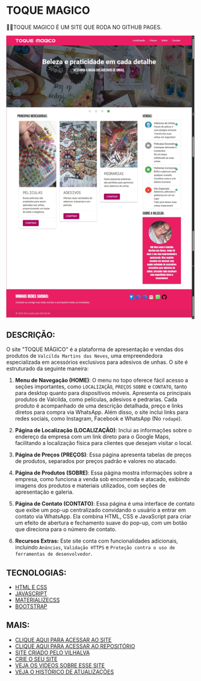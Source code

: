 # TOQUE MAGICO
👨‍⚖️TOQUE MAGICO É UM SITE QUE RODA NO GITHUB PAGES.

<img src="./IMAGENS/FOTO_01.jpg" align="center" width="500"> <br>
<img src="./IMAGENS/FOTO_02.jpg" align="center" width="500"> <br>
<img src="./IMAGENS/FOTO_03.jpg" align="center" width="500"> <br>
<img src="./IMAGENS/FOTO_04.jpg" align="center" width="500"> <br>

## DESCRIÇÃO:
O site "TOQUE MÁGICO" é a plataforma de apresentação e vendas dos produtos de `Valcilda Martins das Neves`, uma empreendedora especializada em acessórios exclusivos para adesivos de unhas. O site é estruturado da seguinte maneira:

1. **Menu de Navegação (HOME)**: O menu no topo oferece fácil acesso a seções importantes, como `LOCALIZAÇÃO`, `PREÇOS` `SOBRE` e `CONTATO`, tanto para desktop quanto para dispositivos móveis. Apresenta os principais produtos de Valcilda, como películas, adesivos e pedrarias. Cada produto é acompanhado de uma descrição detalhada, preço e links diretos para compra via WhatsApp. Além disso, o site inclui links para redes sociais, como Instagram, Facebook e WhatsApp (No `rodapé`). 

2. **Página de Localização (LOCALIZAÇÃO)**: Inclui as informações sobre o endereço da empresa com um link direto para o Google Maps, facilitando a localização física para clientes que desejam visitar o local.

3. **Página de Preços (PREÇOS)**: Essa página apresenta tabelas de preços de produtos, separados por preços padrão e valores no atacado.

4. **Página de Produtos (SOBRE)**: Essa página mostra informações sobre a empresa, como funciona a venda sob encomenda e atacado, exibindo imagens dos produtos e materiais utilizados, com seções de apresentação e galeria.

5. **Página de Contato (CONTATO)**: Essa página é uma interface de contato que exibe um pop-up centralizado convidando o usuário a entrar em contato via WhatsApp. Ela combina HTML, CSS e JavaScript para criar um efeito de abertura e fechamento suave do pop-up, com um botão que direciona para o número de contato.

6. **Recursos Extras:** Este site conta com funcionalidades adicionais, incluindo `Anúncios`, `Validação HTTPS` e `Proteção contra o uso de ferramentas de desenvolvedor`.

## TECNOLOGIAS:
* [HTML E CSS](https://github.com/VILHALVA/CURSO-DE-HTML-E-CSS)
* [JAVASCRIPT](https://github.com/VILHALVA/CURSO-DE-JAVASCRIPT)
* [MATERIALIZECSS](https://github.com/VILHALVA/CURSO-DE-MATERIALIZECSS)
* [BOOTSTRAP](https://github.com/VILHALVA/CURSO-DE-BOOTSTRAP)

## MAIS:
* [CLIQUE AQUI PARA ACESSAR AO SITE](https://valcilda.github.io/TOQUE-MAGICO/index.html)
* [CLIQUE AQUI PARA ACESSAR AO REPOSITÓRIO](https://github.com/valcilda/TOQUE-MAGICO)
* [SITE CRIADO PELO VILHALVA](https://github.com/VILHALVA)
* [CRIE O SEU SITE](https://vilhalva.github.io/STYLER/03_HOME/FREELANCER/index.html)
* [VEJA OS VIDEOS SOBRE ESSE SITE](https://www.youtube.com/@vilhalva100/search?query=TOQUE%20MAGICO)
* [VEJA O HISTÓRICO DE ATUALIZAÇÕES](./UPDATES.md)
